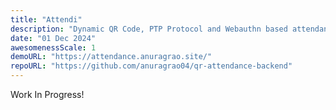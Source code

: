 ```yaml
---
title: "Attendi"
description: "Dynamic QR Code, PTP Protocol and Webauthn based attendance system"
date: "01 Dec 2024"
awesomenessScale: 1
demoURL: "https://attendance.anuragrao.site/"
repoURL: "https://github.com/anuragrao04/qr-attendance-backend"
---
```


Work In Progress!
